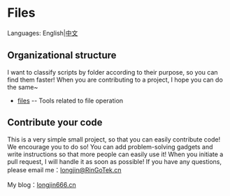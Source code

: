 # Files

Languages: English|[中文](README_Simplified_Chinese)

## Organizational structure

I want to classify scripts by folder according to their purpose, so you can find them faster!
When you are contributing to a project, I hope you can do the same~

- [files](files/) -- Tools related to file operation

## Contribute your code

This is a very simple small project, so that you can easily contribute code! We encourage you to do so!
You can add problem-solving gadgets and write instructions so that more people can easily use it!
When you initiate a pull request, I will handle it as soon as possible!
If you have any questions, please email me：longjin@RinGoTek.cn

My blog：[longjin666.cn](https://longjin666.cn)
